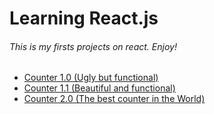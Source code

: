 # Learning React.js


###### This is my firsts projects on react. Enjoy!
- [Counter 1.0 (Ugly but functional)](https://counter-10-9bkvrnjzf-diegocgamarras-projects.vercel.app/ "Counter 1.0 (Ugly but functional)")
- [Counter 1.1 (Beautiful and functional)](https://counterv20-lvaqd1b54-diegocgamarras-projects.vercel.app/ "Counter 1.1 (Ugly but functional)")
- [Counter 2.0 (The best counter in the World)](https://counterv20-lvaqd1b54-diegocgamarras-projects.vercel.app/ "Counter 2.0 (Beautiful, functional and now with a decrement)")